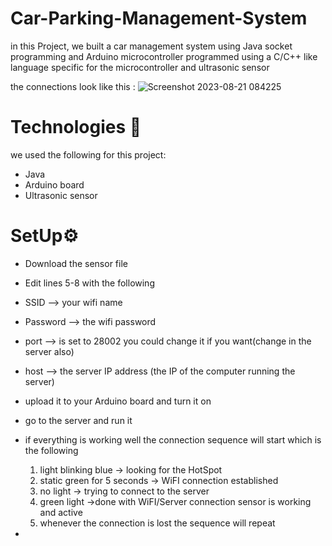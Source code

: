 # Car-Parking-Management-System
in this Project, we built a car management system using Java socket programming
and Arduino microcontroller programmed using a C/C++ like language specific for
the microcontroller and ultrasonic sensor

the connections look like this :
![Screenshot 2023-08-21 084225](https://github.com/Abdulelah-aljarboa/Car-Parking-Management-System/assets/105386716/6e11ee87-f0cf-488c-8d2f-215a30492375)



# Technologies 🧠
  we used the following for this project:
  - Java
  - Arduino board
  - Ultrasonic sensor
  
  
  # SetUp⚙️
  - Download the sensor file
  - Edit lines 5-8 with the following
  - SSID -->  your wifi name
  - Password --> the wifi password
  - port --> is set to 28002 you could change it if you want(change in the server also) 
  - host --> the server IP address (the IP of the computer running the server)
  - upload it to your Arduino board and turn it on
  - go to the server and run it
  - if everything is working well the connection sequence will start which is the following
    1. light blinking blue -> looking for the HotSpot
    2. static green for 5 seconds -> WiFI connection established
    3. no light -> trying to connect to the server
    4. green light ->done with WiFI/Server connection sensor is working and active
    5. whenever the connection is lost the sequence will repeat
    
  - 


